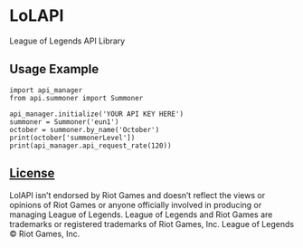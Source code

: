 # LoLAPI
League of Legends API Library

## Usage Example
```
import api_manager
from api.summoner import Summoner

api_manager.initialize('YOUR API KEY HERE')
summoner = Summoner('eun1')
october = summoner.by_name('October')
print(october['summonerLevel'])
print(api_manager.api_request_rate(120))
```

## [License](LICENSE)

LolAPI isn’t endorsed by Riot Games and doesn’t reflect the views or opinions of Riot Games
or anyone officially involved in producing or managing League of Legends. League of Legends and Riot Games are
trademarks or registered trademarks of Riot Games, Inc. League of Legends © Riot Games, Inc.
